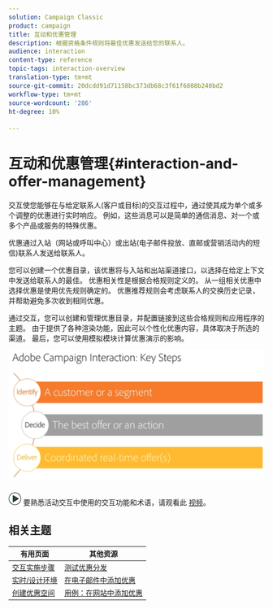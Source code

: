 ```yaml
---
solution: Campaign Classic
product: campaign
title: 互动和优惠管理
description: 根据资格条件规则将最佳优惠发送给您的联系人。
audience: interaction
content-type: reference
topic-tags: interaction-overview
translation-type: tm+mt
source-git-commit: 20dcdd91d71158bc373db68c3f61f6808b240bd2
workflow-type: tm+mt
source-wordcount: '286'
ht-degree: 10%

---
```



# 互动和优惠管理{#interaction-and-offer-management}

交互使您能够在与给定联系人(客户或目标)的交互过程中，通过使其成为单个或多个调整的优惠进行实时响应。 例如，这些消息可以是简单的通信消息、对一个或多个产品或服务的特殊优惠。

优惠通过入站（网站或呼叫中心）或出站(电子邮件投放、直邮或营销活动内的短信)联系人发送给联系人。

您可以创建一个优惠目录，该优惠将与入站和出站渠道接口，以选择在给定上下文中发送给联系人的最佳。 优惠相关性是根据合格规则定义的。 从一组相关优惠中选择优惠是使用优先规则确定的。 优惠推荐规则会考虑联系人的交换历史记录，并帮助避免多次收到相同优惠。

通过交互，您可以创建和管理优惠目录，并配置链接到这些合格规则和应用程序的主题。 由于提供了各种渲染功能，因此可以个性化优惠内容，具体取决于所选的渠道。 最后，您可以使用模拟模块计算优惠演示的影响。

![](assets/Offermgt2.png)

![](assets/do-not-localize/how-to-video.png) 要熟悉活动交互中使用的交互功能和术语，请观看此 [视频](https://helpx.adobe.com/campaign/classic/how-to/acs-overview.html?playlist=/ccx/v1/collection/product/campaign/classic/segment/digital-marketers/explevel/intermediate/applaunch/get-started/collection.ccx.js&amp;ref=helpx.adobe.com)。

## 相关主题

| 有用页面 | 其他资源 |
|---|---|
| [交互实施步骤](../../interaction/using/implementation-steps.md) | [测试优惠分发](../../interaction/using/about-offers-simulation.md) |
| [实时/设计环境](../../interaction/using/live-design-environments.md) | [在电子邮件中添加优惠](../../interaction/using/integrating-an-offer-via-the-wizard.md) |
| [创建优惠空间](../../interaction/using/creating-offer-spaces.md) | [用例：在网站中添加优惠](../../interaction/using/offers-on-an-inbound-channel.md) |